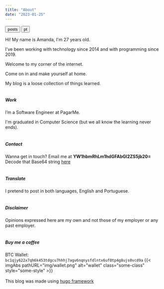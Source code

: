 ```yaml
---
title: "About"
date: "2023-01-25"
---
```

<button type="button" class="btn btn-light btn-xs"><a href="/" style="text-decoration:none;color:black">posts</a></button>
<button type="button" class="btn btn-light btn-xs"><a href="/pt-pt/about" style="text-decoration:none;color:black">pt</a></button>


Hi! My name is Amanda, I'm 27 years old.

I've been working with technology since 2014 and with programming since 2019.

Welcome to my corner of the internet.

Come on in and make yourself at home.

My blog is a loose collection of things learned.
<br/><br/>
##### Work

I’m a Software Engineer at PagarMe.

I'm graduated in Computer Science (but we all know the learning never ends).
<br/><br/>
##### Contact

Wanna get in touch? Email me at **YW1hbmRhLm1hdGFAbGl2ZS5jb20=**
<br/>
Decode that Base64 string [here](https://www.base64decode.org/)
<br/><br/>
##### Translate

I pretend to post in both languages, English and Portuguese.
<br/><br/>
##### Disclaimer
Opinions expressed here are my own and not those of my employer or any past employer.
<br/><br/>
##### Buy me a coffee
BTC Wallet: `bc1qjy622x7qh6k453tdgcu7hhhj7agv6nqnysfdlntx6uf0tp4g8ujs0vcd9a`
{{< imgAbs 
pathURL="img/wallet.png" 
alt="wallet" 
class="some-class" 
style="some-style" >}}
</br></br>
This blog was made using [hugo framework](https://gohugo.io/)

